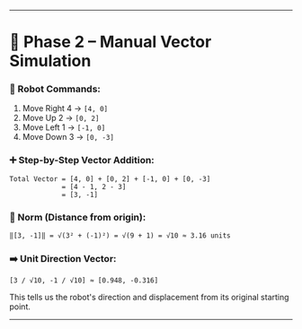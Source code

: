 
---

# 🚀 Phase 2 – Manual Vector Simulation

### 🔢 Robot Commands:
1. Move Right 4 → `[4, 0]`
2. Move Up 2 → `[0, 2]`
3. Move Left 1 → `[-1, 0]`
4. Move Down 3 → `[0, -3]`

### ➕ Step-by-Step Vector Addition:

```
Total Vector = [4, 0] + [0, 2] + [-1, 0] + [0, -3]
             = [4 - 1, 2 - 3]
             = [3, -1]
```

### 📏 Norm (Distance from origin):

```
‖[3, -1]‖ = √(3² + (-1)²) = √(9 + 1) = √10 ≈ 3.16 units
```

### ➡️ Unit Direction Vector:

```
[3 / √10, -1 / √10] ≈ [0.948, -0.316]
```

This tells us the robot's direction and displacement from its original starting point.

---
